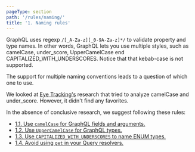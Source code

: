 ```yaml
---
pageType: section
path: '/rules/naming/'
title: '1. Naming rules'
---
```


GraphQL uses regexp `/[_A-Za-z][_0-9A-Za-z]*/` to validate property and type names. In other words, GraphQL lets you use multiple styles, such as camelCase, under_score, UpperCamelCase end CAPITALIZED_WITH_UNDERSCORES. Notice that that kebab-case is not supported.

The support for multiple naming conventions leads to a question of which one to use.

We looked at [Eye Tracking's](http://www.cs.kent.edu/~jmaletic/papers/ICPC2010-CamelCaseUnderScoreClouds.pdf) research that tried to analyze camelCase and under_score. However, it didn't find any favorites.

In the absence of conclusive research, we suggest following these rules:

<!-- card-links -->

- [1.1. Use `camelCase` for GraphQL fields and arguments.](./naming-fields-args.md)
- [1.2. Use `UpperCamelCase` for GraphQL types.](./naming-types.md)
- [1.3. Use `CAPITALIZED_WITH_UNDERSCORES` to name ENUM types.](./naming-enum.md)
- [1.4. Avoid using `get` in your Query resolvers.](./naming-query-resolvers.md)

